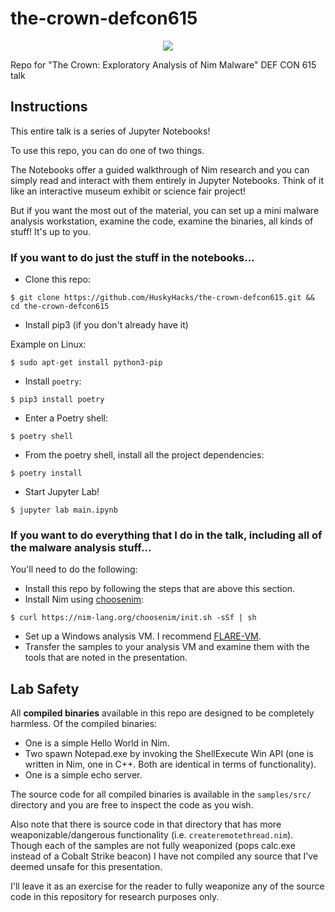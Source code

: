 # the-crown-defcon615

<p align="center">
<img src="https://user-images.githubusercontent.com/57866415/149668922-0e0be26e-a174-4a2c-99e8-607d0cbe9883.png">
</p>


Repo for "The Crown: Exploratory Analysis of Nim Malware" DEF CON 615 talk

## Instructions
This entire talk is a series of Jupyter Notebooks!

To use this repo, you can do one of two things.

The Notebooks offer a guided walkthrough of Nim research and you can simply read and interact with them entirely in Jupyter Notebooks. Think of it like an interactive museum exhibit or science fair project!

But if you want the most out of the material, you can set up a mini malware analysis workstation, examine the code, examine the binaries, all kinds of stuff! It's up to you. 

### If you want to do just the stuff in the notebooks...
- Clone this repo:
```
$ git clone https://github.com/HuskyHacks/the-crown-defcon615.git && cd the-crown-defcon615
```
- Install pip3 (if you don't already have it)

Example on Linux:
```
$ sudo apt-get install python3-pip
```
- Install `poetry`:
```
$ pip3 install poetry
```
- Enter a Poetry shell:
```
$ poetry shell
```
- From the poetry shell, install all the project dependencies:
```
$ poetry install
```
- Start Jupyter Lab!
```
$ jupyter lab main.ipynb
```

### If you want to do everything that I do in the talk, including all of the malware analysis stuff...
You'll need to do the following:

- Install this repo by following the steps that are above this section.
- Install Nim using [choosenim](https://github.com/dom96/choosenim):
```
$ curl https://nim-lang.org/choosenim/init.sh -sSf | sh
```
- Set up a Windows analysis VM. I recommend [FLARE-VM](https://github.com/mandiant/flare-vm).
- Transfer the samples to your analysis VM and examine them with the tools that are noted in the presentation.

## Lab Safety
All **compiled binaries** available in this repo are designed to be completely harmless. Of the compiled binaries:
- One is a simple Hello World in Nim.
- Two spawn Notepad.exe by invoking the ShellExecute Win API (one is written in Nim, one in C++. Both are identical in terms of functionality).
- One is a simple echo server.

The source code for all compiled binaries is available in the `samples/src/` directory and you are free to inspect the code as you wish.

Also note that there is source code in that directory that has more weaponizable/dangerous functionality (i.e. `createremotethread.nim`). Though each of the samples are not fully weaponized (pops calc.exe instead of a Cobalt Strike beacon) I have not compiled any source that I've deemed unsafe for this presentation.

I'll leave it as an exercise for the reader to fully weaponize any of the source code in this repository for research purposes only.